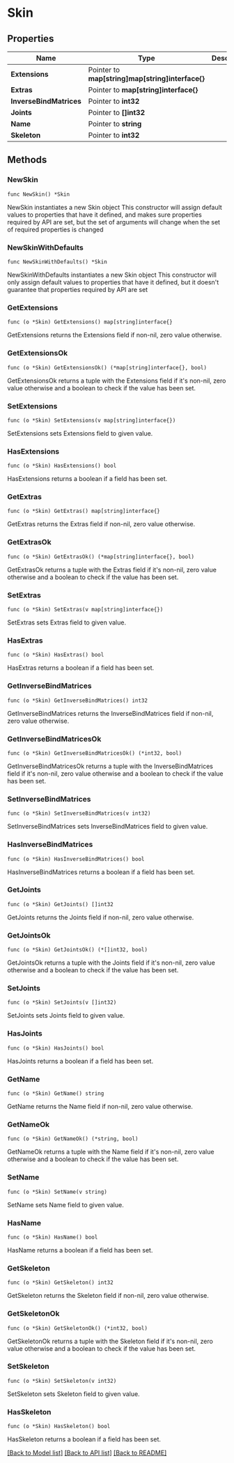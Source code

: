 # Skin

## Properties

Name | Type | Description | Notes
------------ | ------------- | ------------- | -------------
**Extensions** | Pointer to **map[string]map[string]interface{}** |  | [optional] 
**Extras** | Pointer to **map[string]interface{}** |  | [optional] 
**InverseBindMatrices** | Pointer to **int32** |  | [optional] 
**Joints** | Pointer to **[]int32** |  | [optional] 
**Name** | Pointer to **string** |  | [optional] 
**Skeleton** | Pointer to **int32** |  | [optional] 

## Methods

### NewSkin

`func NewSkin() *Skin`

NewSkin instantiates a new Skin object
This constructor will assign default values to properties that have it defined,
and makes sure properties required by API are set, but the set of arguments
will change when the set of required properties is changed

### NewSkinWithDefaults

`func NewSkinWithDefaults() *Skin`

NewSkinWithDefaults instantiates a new Skin object
This constructor will only assign default values to properties that have it defined,
but it doesn't guarantee that properties required by API are set

### GetExtensions

`func (o *Skin) GetExtensions() map[string]interface{}`

GetExtensions returns the Extensions field if non-nil, zero value otherwise.

### GetExtensionsOk

`func (o *Skin) GetExtensionsOk() (*map[string]interface{}, bool)`

GetExtensionsOk returns a tuple with the Extensions field if it's non-nil, zero value otherwise
and a boolean to check if the value has been set.

### SetExtensions

`func (o *Skin) SetExtensions(v map[string]interface{})`

SetExtensions sets Extensions field to given value.

### HasExtensions

`func (o *Skin) HasExtensions() bool`

HasExtensions returns a boolean if a field has been set.

### GetExtras

`func (o *Skin) GetExtras() map[string]interface{}`

GetExtras returns the Extras field if non-nil, zero value otherwise.

### GetExtrasOk

`func (o *Skin) GetExtrasOk() (*map[string]interface{}, bool)`

GetExtrasOk returns a tuple with the Extras field if it's non-nil, zero value otherwise
and a boolean to check if the value has been set.

### SetExtras

`func (o *Skin) SetExtras(v map[string]interface{})`

SetExtras sets Extras field to given value.

### HasExtras

`func (o *Skin) HasExtras() bool`

HasExtras returns a boolean if a field has been set.

### GetInverseBindMatrices

`func (o *Skin) GetInverseBindMatrices() int32`

GetInverseBindMatrices returns the InverseBindMatrices field if non-nil, zero value otherwise.

### GetInverseBindMatricesOk

`func (o *Skin) GetInverseBindMatricesOk() (*int32, bool)`

GetInverseBindMatricesOk returns a tuple with the InverseBindMatrices field if it's non-nil, zero value otherwise
and a boolean to check if the value has been set.

### SetInverseBindMatrices

`func (o *Skin) SetInverseBindMatrices(v int32)`

SetInverseBindMatrices sets InverseBindMatrices field to given value.

### HasInverseBindMatrices

`func (o *Skin) HasInverseBindMatrices() bool`

HasInverseBindMatrices returns a boolean if a field has been set.

### GetJoints

`func (o *Skin) GetJoints() []int32`

GetJoints returns the Joints field if non-nil, zero value otherwise.

### GetJointsOk

`func (o *Skin) GetJointsOk() (*[]int32, bool)`

GetJointsOk returns a tuple with the Joints field if it's non-nil, zero value otherwise
and a boolean to check if the value has been set.

### SetJoints

`func (o *Skin) SetJoints(v []int32)`

SetJoints sets Joints field to given value.

### HasJoints

`func (o *Skin) HasJoints() bool`

HasJoints returns a boolean if a field has been set.

### GetName

`func (o *Skin) GetName() string`

GetName returns the Name field if non-nil, zero value otherwise.

### GetNameOk

`func (o *Skin) GetNameOk() (*string, bool)`

GetNameOk returns a tuple with the Name field if it's non-nil, zero value otherwise
and a boolean to check if the value has been set.

### SetName

`func (o *Skin) SetName(v string)`

SetName sets Name field to given value.

### HasName

`func (o *Skin) HasName() bool`

HasName returns a boolean if a field has been set.

### GetSkeleton

`func (o *Skin) GetSkeleton() int32`

GetSkeleton returns the Skeleton field if non-nil, zero value otherwise.

### GetSkeletonOk

`func (o *Skin) GetSkeletonOk() (*int32, bool)`

GetSkeletonOk returns a tuple with the Skeleton field if it's non-nil, zero value otherwise
and a boolean to check if the value has been set.

### SetSkeleton

`func (o *Skin) SetSkeleton(v int32)`

SetSkeleton sets Skeleton field to given value.

### HasSkeleton

`func (o *Skin) HasSkeleton() bool`

HasSkeleton returns a boolean if a field has been set.


[[Back to Model list]](../README.md#documentation-for-models) [[Back to API list]](../README.md#documentation-for-api-endpoints) [[Back to README]](../README.md)


